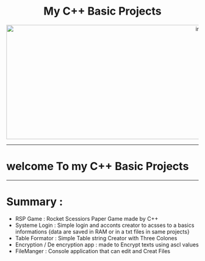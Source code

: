 <h1 align="center">My C++ Basic Projects</h1>
<div align = "center">
<img width = 1000 height= 300 src="https://i.pinimg.com/originals/db/03/96/db039626bfa2ecc53f0f6e7f335aef4c.gif" alt="img">
</div>

<hr>

<h1> welcome To my C++ Basic Projects </h1>
<hr>

<h1>Summary : </h1>
<ul>
<li>RSP Game : Rocket Scessiors Paper Game made by C++ </li>
<li>Systeme Login : Simple login and acconts creator to acsses to a basics informations {data are saved in RAM or in a txt files in same projects}</li>
<li>Table Formator : Simple Table string Creator with Three Colones</li>
<li>Encryption / De encryption app : made to Encrypt texts using ascl values</li>
<li>FileManger : Console application that can edit and Creat Files</li>
</ul>
